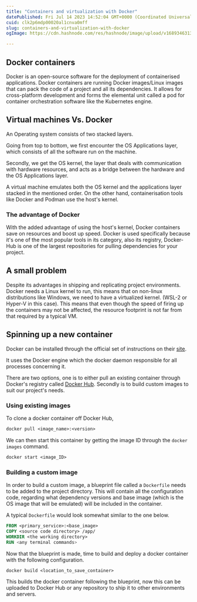 ```yaml
---
title: "Containers and virtualization with Docker"
datePublished: Fri Jul 14 2023 14:52:04 GMT+0000 (Coordinated Universal Time)
cuid: clk2p6mdp00020al1cnva0mff
slug: containers-and-virtualization-with-docker
ogImage: https://cdn.hashnode.com/res/hashnode/image/upload/v1689346313150/d139aef4-2ea9-4998-90a2-c8d6d4134633.png

---
```


## Docker containers

Docker is an open-source software for the deployment of containerised applications. Docker containers are running Docker images/Linux images that can pack the code of a project and all its dependencies. It allows for cross-platform development and forms the elemental unit called a pod for container orchestration software like the Kubernetes engine.

## Virtual machines Vs. Docker

An Operating system consists of two stacked layers.

Going from top to bottom, we first encounter the OS Applications layer, which consists of all the software run on the machine.

Secondly, we get the OS kernel, the layer that deals with communication with hardware resources, and acts as a bridge between the hardware and the OS Applications layer.

A virtual machine emulates both the OS kernel and the applications layer stacked in the mentioned order. On the other hand, containerisation tools like Docker and Podman use the host's kernel.

### The advantage of Docker

With the added advantage of using the host's kernel, Docker containers save on resources and boost up speed. Docker is used specifically because it's one of the most popular tools in its category, also its registry, Docker-Hub is one of the largest repositories for pulling dependencies for your project.

## A small problem

Despite its advantages in shipping and replicating project environments. Docker needs a Linux kernel to run, this means that on non-linux distributions like Windows, we need to have a virtualized kernel. (WSL-2 or Hyper-V in this case). This means that even though the speed of firing up the containers may not be affected, the resource footprint is not far from that required by a typical VM.

## Spinning up a new container

Docker can be installed through the official set of instructions on their [site](https://docs.docker.com/engine/install/).

It uses the Docker engine which the docker daemon responsible for all processes concerning it.

There are two options, one is to either pull an existing container through Docker's registry called [Docker Hub](https://hub.docker.com/). Secondly is to build custom images to suit our project's needs.

### Using existing images

To clone a docker container off Docker Hub,

```dockerfile
docker pull <image_name>:<version>
```

We can then start this container by getting the image ID through the `docker images` command.

```dockerfile
docker start <image_ID>
```

### Building a custom image

In order to build a custom image, a blueprint file called a `Dockerfile` needs to be added to the project directory. This will contain all the configuration code, regarding what dependency versions and base image (which is the OS image that will be emulated) will be included in the container.

A typical `Dockerfile` would look somewhat similar to the one below.

```dockerfile
FROM <primary_service>:<base_image>
COPY <source code directory> /app/
WORKDIR <the working directory>
RUN <any terminal commands>
```

Now that the blueprint is made, time to build and deploy a docker container with the following configuration.

```dockerfile
docker build <location_to_save_container>
```

This builds the docker container following the blueprint, now this can be uploaded to Docker Hub or any repository to ship it to other environments and servers.